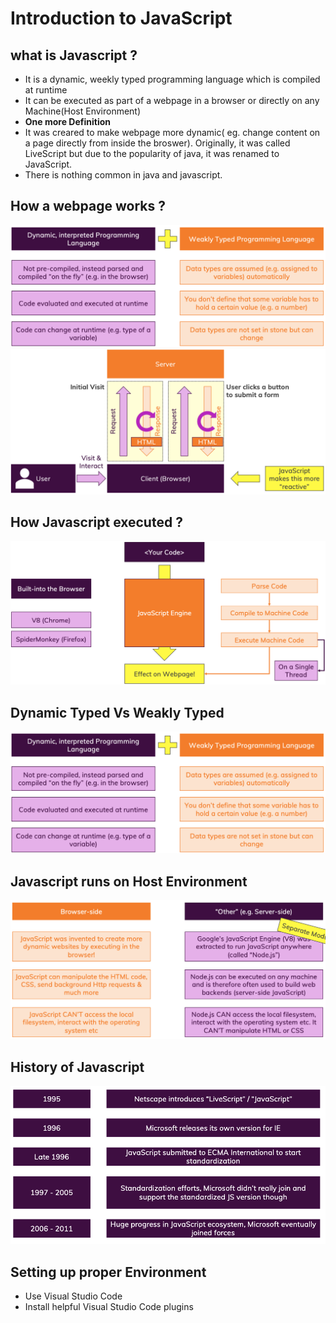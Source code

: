 # Introduction to JavaScript
## what is Javascript ?
- It is a dynamic, weekly typed programming language which is compiled at runtime
- It can be executed as part of a webpage in a browser or directly on any Machine(Host Environment)
- **One more Definition**
- It was creared to make webpage more dynamic( eg. change content on a page directly from inside the broswer). Originally, it was called LiveScript but due to the popularity of java, it was renamed to JavaScript.
- There is nothing common in java and javascript.

## How a webpage works ?
![alt tag](https://github.com/spdobest/JavaScriptUdemy/blob/master/ReadMe/images/DynamicTypedVsWeaklyTyped.png)   
![alt tag](https://github.com/spdobest/JavaScriptUdemy/blob/master/ReadMe/images/HowJsWorks.png)  
## How Javascript executed ?
![alt tag](https://github.com/spdobest/JavaScriptUdemy/blob/master/ReadMe/images/HowJsExecuted.png)   
## Dynamic Typed Vs Weakly Typed
![alt tag](https://github.com/spdobest/JavaScriptUdemy/blob/master/ReadMe/images/DynamicTypedVsWeaklyTyped.png)
## Javascript runs on Host Environment
![alt tag](https://github.com/spdobest/JavaScriptUdemy/blob/master/ReadMe/images/JsRunsOnHostEng.png)
## History of Javascript
![alt tag](https://github.com/spdobest/JavaScriptUdemy/blob/master/ReadMe/images/JavascriptHistory.png)  
## Setting up proper Environment
- Use Visual Studio Code
- Install helpful Visual Studio Code plugins

